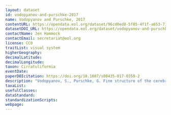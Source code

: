 ```yaml
---
layout: dataset
id: vodopyanov-and-purschke-2017
name: Vodopyanov and Purschke, 2017
contentURL: https://opendata.eol.org/dataset/96cd0ed8-5f85-4f1f-a653-730187889432/resource/c1a55a9d-2ff8-420a-8aff-c035716160f1/download/vodopyanov.zip
datasetDOI_URL: https://opendata.eol.org/dataset/vodopyanov-and-purschke-2017
contactName: Jen Hammock
contactEmail: secretariat@eol.org
license: CC0
traitList: visual system
higherGeography:
decimalLatitude:
decimalLongitude:
taxon: Cirratuliformia
eventDate:
paperDOIcitation: https://doi.org/10.1007/s00435-017-0350-2
description: "Vodopyanov, S., Purschke, G. Fine structure of the cerebral eyes in Flabelligera affinis (Annelida, Sedentaria, Cirratuliformia): new data prove the existence of typical converse annelid multicellular eyes in a sedentary polychaete. Zoomorphology 136, 307,Aei325 (2017). https://doi.org/10.1007/s00435-017-0350-2"
taxaList: 
usefulClasses:
dataStandard:
standardizationScripts:
webpage:
---
```


